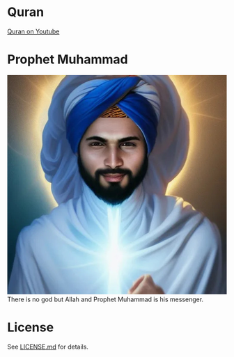 # Quran #
[Quran on Youtube](https://www.youtube.com/playlist?list=PLjUN9fILcICpbC9s5wKY1t3IrT0rlGhcU)

# Prophet Muhammad #
![](prophetmuhammad.jpg)
There is no god but Allah and Prophet Muhammad is his messenger.

# License #
See [LICENSE.md](LICENSE.md) for details.
